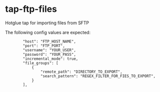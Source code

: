 # tap-ftp-files

Hotglue tap for importing files from SFTP

The following config values are expected:

```
        "host": "FTP_HOST_NAME",
        "port": "FTP_PORT",
        "username": "YOUR_USER",
        "password": "YOUR_PASS",
        "incremental_mode": true,
        "file_groups": [
            {
                "remote_path": "DIRECTORY_TO_EXPORT",
                "search_pattern": "REGEX_FILTER_FOR_FIES_TO_EXPORT",
            }
        ],
```
